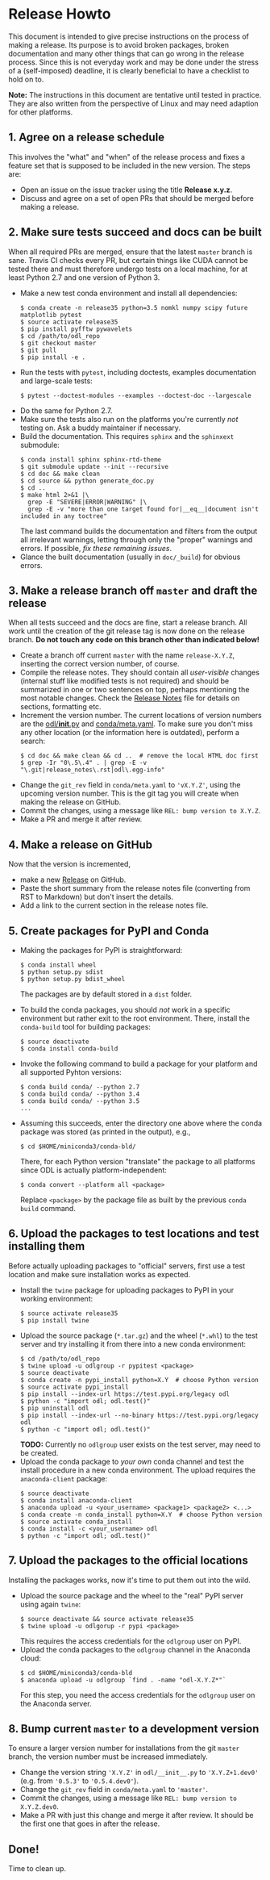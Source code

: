 # Release Howto

This document is intended to give precise instructions on the process of making a release. Its purpose is to avoid broken packages, broken documentation and many other things that can go wrong in the release process. Since this is not everyday work and may be done under the stress of a (self-imposed) deadline, it is clearly beneficial to have a checklist to hold on to.

**Note:** The instructions in this document are tentative until tested in practice. They are also written from the perspective of Linux and may need adaption for other platforms.

## 1. Agree on a release schedule

This involves the "what" and "when" of the release process and fixes a feature set that is supposed to be included in the new version. The steps are:

- Open an issue on the issue tracker using the title **Release x.y.z**.
- Discuss and agree on a set of open PRs that should be merged before making a release.

## 2. Make sure tests succeed and docs can be built

When all required PRs are merged, ensure that the latest `master` branch is sane. Travis CI checks every PR, but certain things like CUDA cannot be tested there and must therefore undergo tests on a local machine, for at least Python 2.7 and one version of Python 3.

- Make a new test conda environment and install all dependencies:
  ```
  $ conda create -n release35 python=3.5 nomkl numpy scipy future matplotlib pytest
  $ source activate release35
  $ pip install pyfftw pywavelets
  $ cd /path/to/odl_repo
  $ git checkout master
  $ git pull
  $ pip install -e .
  ```
- Run the tests with `pytest`, including doctests, examples documentation and large-scale tests:
  ```
  $ pytest --doctest-modules --examples --doctest-doc --largescale
  ```
- Do the same for Python 2.7.
- Make sure the tests also run on the platforms you're currently *not* testing on. Ask a buddy maintainer if necessary.
- Build the documentation. This requires `sphinx` and the `sphinxext` submodule:
  ```
  $ conda install sphinx sphinx-rtd-theme
  $ git submodule update --init --recursive
  $ cd doc && make clean
  $ cd source && python generate_doc.py
  $ cd ..
  $ make html 2>&1 |\
    grep -E "SEVERE|ERROR|WARNING" |\
    grep -E -v "more than one target found for|__eq__|document isn't included in any toctree"
  ```
  The last command builds the documentation and filters from the output all irrelevant warnings, letting through only the "proper" warnings and errors. If possible, *fix these remaining issues*.
- Glance the built documentation (usually in `doc/_build`) for obvious errors.

## 3. Make a release branch off `master` and draft the release

When all tests succeed and the docs are fine, start a release branch. All work until the creation of the git release tag is now done on the release branch.
**Do not touch any code on this branch other than indicated below!**

- Create a branch off current `master` with the name `release-X.Y.Z`, inserting the correct version number, of course.
- Compile the release notes. They should contain all *user-visible* changes (internal stuff like modified tests is not required) and should be summarized in one or two sentences on top, perhaps mentioning the most notable changes. Check the [Release Notes](https://github.com/odlgroup/odl/blob/master/doc/source/release_notes.rst) file for details on sections, formatting etc.
- Increment the version number. The current locations of version numbers are the [odl/__init__.py](https://github.com/odlgroup/odl/blob/master/odl/__init__.py) and [conda/meta.yaml](https://github.com/odlgroup/odl/blob/master/conda/meta.yaml). To make sure you don't miss any other location (or the information here is outdated), perform a search:
  ```
  $ cd doc && make clean && cd ..  # remove the local HTML doc first
  $ grep -Ir "0\.5\.4" . | grep -E -v "\.git|release_notes\.rst|odl\.egg-info"
  ```
- Change the `git_rev` field in `conda/meta.yaml` to `'vX.Y.Z'`, using the upcoming version number. This is the git tag you will create when making the release on GitHub.
- Commit the changes, using a message like `REL: bump version to X.Y.Z`.
- Make a PR and merge it after review.

## 4. Make a release on GitHub

Now that the version is incremented,

- make a new [Release](https://github.com/odlgroup/odl/releases) on GitHub.
- Paste the short summary from the release notes file (converting from RST to Markdown) but don't insert the details.
- Add a link to the current section in the release notes file.

## 5. Create packages for PyPI and Conda

- Making the packages for PyPI is straightforward:
  ```
  $ conda install wheel
  $ python setup.py sdist
  $ python setup.py bdist_wheel
  ```
  The packages are by default stored in a `dist` folder.

- To build the conda packages, you should *not* work in a specific environment but rather exit to the root environment. There, install the `conda-build` tool for building packages:
  ```
  $ source deactivate
  $ conda install conda-build
  ```
- Invoke the following command to build a package for your platform and all supported Pyhton versions:
  ```
  $ conda build conda/ --python 2.7
  $ conda build conda/ --python 3.4
  $ conda build conda/ --python 3.5
  ...
  ```
- Assuming this succeeds, enter the directory one above where the conda package was stored (as printed in the output), e.g.,
  ```
  $ cd $HOME/miniconda3/conda-bld/
  ```
  There, for each Python version "translate" the package to all platforms since ODL is actually platform-independent:
  ```
  $ conda convert --platform all <package>
  ```
  Replace `<package>` by the package file as built by the previous `conda build` command.

## 6. Upload the packages to test locations and test installing them

Before actually uploading packages to "official" servers, first use a test location and make sure installation works as expected.

- Install the `twine` package for uploading packages to PyPI in your working environment:
  ```
  $ source activate release35
  $ pip install twine
  ```
- Upload the source package (`*.tar.gz`) and the wheel (`*.whl`) to the test server and try installing it from there into a new conda environment:
  ```
  $ cd /path/to/odl_repo
  $ twine upload -u odlgroup -r pypitest <package>
  $ source deactivate
  $ conda create -n pypi_install python=X.Y  # choose Python version
  $ source activate pypi_install
  $ pip install --index-url https://test.pypi.org/legacy odl
  $ python -c "import odl; odl.test()"
  $ pip uninstall odl
  $ pip install --index-url --no-binary https://test.pypi.org/legacy odl
  $ python -c "import odl; odl.test()"
  ```
  **TODO:** Currently no `odlgroup` user exists on the test server, may need to be created.
- Upload the conda package to *your own* conda channel and test the install procedure in a new conda environment. The upload requires the `anaconda-client` package:
  ```
  $ source deactivate
  $ conda install anaconda-client
  $ anaconda upload -u <your_username> <package1> <package2> <...>
  $ conda create -n conda_install python=X.Y  # choose Python version
  $ source activate conda_install
  $ conda install -c <your_username> odl
  $ python -c "import odl; odl.test()"
  ```

## 7. Upload the packages to the official locations

Installing the packages works, now it's time to put them out into the wild.

- Upload the source package and the wheel to the "real" PyPI server using again `twine`:
  ```
  $ source deactivate && source activate release35
  $ twine upload -u odlgorup -r pypi <package>
  ```
  This requires the access credentials for the `odlgroup` user on PyPI.
- Upload the conda packages to the `odlgroup` channel in the Anaconda cloud:
  ```
  $ cd $HOME/miniconda3/conda-bld
  $ anaconda upload -u odlgroup `find . -name "odl-X.Y.Z*"`
  ```
  For this step, you need the access credentials for the `odlgroup` user on the Anaconda server.

## 8. Bump current `master` to a development version

To ensure a larger version number for installations from the git `master` branch, the version number must be increased immediately.

- Change the version string `'X.Y.Z'` in `odl/__init__.py` to `'X.Y.Z+1.dev0'` (e.g. from `'0.5.3'` to `'0.5.4.dev0'`).
- Change the `git_rev` field in `conda/meta.yaml` to `'master'`.
- Commit the changes, using a message like `REL: bump version to X.Y.Z.dev0`.
- Make a PR with just this change and merge it after review. It should be the first one that goes in after the release.

## Done!

Time to clean up.
